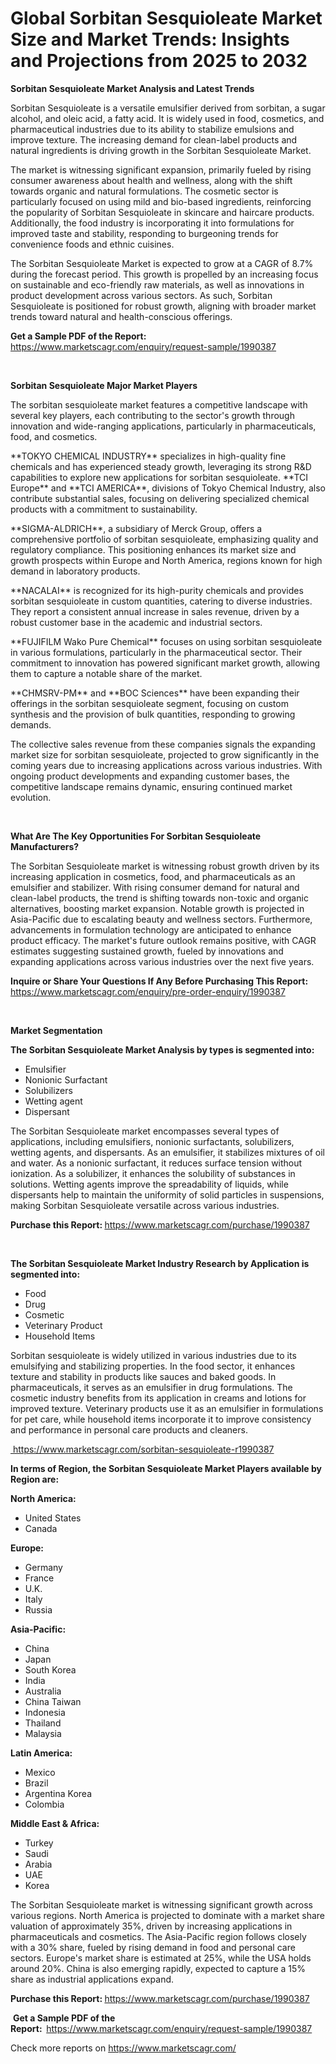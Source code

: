 <p><h1>Global Sorbitan Sesquioleate Market Size and Market Trends: Insights and Projections from 2025 to 2032</h1></p><p><strong>Sorbitan Sesquioleate Market Analysis and Latest Trends</strong></p>
<p><p>Sorbitan Sesquioleate is a versatile emulsifier derived from sorbitan, a sugar alcohol, and oleic acid, a fatty acid. It is widely used in food, cosmetics, and pharmaceutical industries due to its ability to stabilize emulsions and improve texture. The increasing demand for clean-label products and natural ingredients is driving growth in the Sorbitan Sesquioleate Market.</p><p>The market is witnessing significant expansion, primarily fueled by rising consumer awareness about health and wellness, along with the shift towards organic and natural formulations. The cosmetic sector is particularly focused on using mild and bio-based ingredients, reinforcing the popularity of Sorbitan Sesquioleate in skincare and haircare products. Additionally, the food industry is incorporating it into formulations for improved taste and stability, responding to burgeoning trends for convenience foods and ethnic cuisines.</p><p>The Sorbitan Sesquioleate Market is expected to grow at a CAGR of 8.7% during the forecast period. This growth is propelled by an increasing focus on sustainable and eco-friendly raw materials, as well as innovations in product development across various sectors. As such, Sorbitan Sesquioleate is positioned for robust growth, aligning with broader market trends toward natural and health-conscious offerings.</p></p>
<p><strong>Get a Sample PDF of the Report:&nbsp;</strong> <a href="https://www.marketscagr.com/enquiry/request-sample/1990387?utm_campaign=2782&utm_medium=2&utm_source=Github&utm_content=ia&utm_term=01042025&utm_id=sorbitan-sesquioleate">https://www.marketscagr.com/enquiry/request-sample/1990387</a></p>
<p>&nbsp;</p>
<p><strong>Sorbitan Sesquioleate Major Market Players</strong></p>
<p><p>The sorbitan sesquioleate market features a competitive landscape with several key players, each contributing to the sector's growth through innovation and wide-ranging applications, particularly in pharmaceuticals, food, and cosmetics.</p><p>**TOKYO CHEMICAL INDUSTRY** specializes in high-quality fine chemicals and has experienced steady growth, leveraging its strong R&D capabilities to explore new applications for sorbitan sesquioleate. **TCI Europe** and **TCI AMERICA**, divisions of Tokyo Chemical Industry, also contribute substantial sales, focusing on delivering specialized chemical products with a commitment to sustainability.</p><p>**SIGMA-ALDRICH**, a subsidiary of Merck Group, offers a comprehensive portfolio of sorbitan sesquioleate, emphasizing quality and regulatory compliance. This positioning enhances its market size and growth prospects within Europe and North America, regions known for high demand in laboratory products.</p><p>**NACALAI** is recognized for its high-purity chemicals and provides sorbitan sesquioleate in custom quantities, catering to diverse industries. They report a consistent annual increase in sales revenue, driven by a robust customer base in the academic and industrial sectors.</p><p>**FUJIFILM Wako Pure Chemical** focuses on using sorbitan sesquioleate in various formulations, particularly in the pharmaceutical sector. Their commitment to innovation has powered significant market growth, allowing them to capture a notable share of the market.</p><p>**CHMSRV-PM** and **BOC Sciences** have been expanding their offerings in the sorbitan sesquioleate segment, focusing on custom synthesis and the provision of bulk quantities, responding to growing demands.</p><p>The collective sales revenue from these companies signals the expanding market size for sorbitan sesquioleate, projected to grow significantly in the coming years due to increasing applications across various industries. With ongoing product developments and expanding customer bases, the competitive landscape remains dynamic, ensuring continued market evolution.</p></p>
<p>&nbsp;</p>
<p><strong>What Are The Key Opportunities For Sorbitan Sesquioleate Manufacturers?</strong></p>
<p><p>The Sorbitan Sesquioleate market is witnessing robust growth driven by its increasing application in cosmetics, food, and pharmaceuticals as an emulsifier and stabilizer. With rising consumer demand for natural and clean-label products, the trend is shifting towards non-toxic and organic alternatives, boosting market expansion. Notable growth is projected in Asia-Pacific due to escalating beauty and wellness sectors. Furthermore, advancements in formulation technology are anticipated to enhance product efficacy. The market's future outlook remains positive, with CAGR estimates suggesting sustained growth, fueled by innovations and expanding applications across various industries over the next five years.</p></p>
<p><strong>Inquire or Share Your Questions If Any Before Purchasing This Report:</strong> <a href="https://www.marketscagr.com/enquiry/pre-order-enquiry/1990387?utm_campaign=2782&utm_medium=2&utm_source=Github&utm_content=ia&utm_term=01042025&utm_id=sorbitan-sesquioleate">https://www.marketscagr.com/enquiry/pre-order-enquiry/1990387</a></p>
<p>&nbsp;</p>
<p><strong>Market Segmentation</strong></p>
<p><strong>The Sorbitan Sesquioleate Market Analysis by types is segmented into:</strong></p>
<p><ul><li>Emulsifier</li><li>Nonionic Surfactant</li><li>Solubilizers</li><li>Wetting agent</li><li>Dispersant</li></ul></p>
<p><p>The Sorbitan Sesquioleate market encompasses several types of applications, including emulsifiers, nonionic surfactants, solubilizers, wetting agents, and dispersants. As an emulsifier, it stabilizes mixtures of oil and water. As a nonionic surfactant, it reduces surface tension without ionization. As a solubilizer, it enhances the solubility of substances in solutions. Wetting agents improve the spreadability of liquids, while dispersants help to maintain the uniformity of solid particles in suspensions, making Sorbitan Sesquioleate versatile across various industries.</p></p>
<p><strong>Purchase this Report:&nbsp;</strong><a href="https://www.marketscagr.com/purchase/1990387?utm_campaign=2782&utm_medium=2&utm_source=Github&utm_content=ia&utm_term=01042025&utm_id=sorbitan-sesquioleate">https://www.marketscagr.com/purchase/1990387</a></p>
<p>&nbsp;</p>
<p><strong>The Sorbitan Sesquioleate Market Industry Research by Application is segmented into:</strong></p>
<p><ul><li>Food</li><li>Drug</li><li>Cosmetic</li><li>Veterinary Product</li><li>Household Items</li></ul></p>
<p><p>Sorbitan sesquioleate is widely utilized in various industries due to its emulsifying and stabilizing properties. In the food sector, it enhances texture and stability in products like sauces and baked goods. In pharmaceuticals, it serves as an emulsifier in drug formulations. The cosmetic industry benefits from its application in creams and lotions for improved texture. Veterinary products use it as an emulsifier in formulations for pet care, while household items incorporate it to improve consistency and performance in personal care products and cleaners.</p></p>
<p><a href="https://www.marketscagr.com/sorbitan-sesquioleate-r1990387?utm_campaign=2782&utm_medium=2&utm_source=Github&utm_content=ia&utm_term=01042025&utm_id=sorbitan-sesquioleate">&nbsp;https://www.marketscagr.com/sorbitan-sesquioleate-r1990387</a></p>
<p><strong>In terms of Region, the Sorbitan Sesquioleate Market Players available by Region are:</strong></p>
<p>
    <p> <strong> North America: </strong>
        <ul>
            <li>United States</li>
            <li>Canada</li>
        </ul>
        </p> 
    <p> <strong> Europe: </strong>
        <ul>
            <li>Germany</li>
            <li>France</li>
            <li>U.K.</li>
            <li>Italy</li>
            <li>Russia</li>
        </ul>
        </p> 
    <p> <strong> Asia-Pacific: </strong>
        <ul>
            <li>China</li>
            <li>Japan</li>
            <li>South Korea</li>
            <li>India</li>
            <li>Australia</li>
            <li>China Taiwan</li>
            <li>Indonesia</li>
            <li>Thailand</li>
            <li>Malaysia</li>
        </ul>
        </p> 
    <p> <strong> Latin America: </strong>
        <ul>
            <li>Mexico</li>
            <li>Brazil</li>
            <li>Argentina Korea</li>
            <li>Colombia</li>
        </ul>
        </p> 
    <p> <strong> Middle East & Africa: </strong>
        <ul>
            <li>Turkey</li>
            <li>Saudi</li>
            <li>Arabia</li>
            <li>UAE</li>
            <li>Korea</li>
        </ul>
    </p>
    </p>
<p><p>The Sorbitan Sesquioleate market is witnessing significant growth across various regions. North America is projected to dominate with a market share valuation of approximately 35%, driven by increasing applications in pharmaceuticals and cosmetics. The Asia-Pacific region follows closely with a 30% share, fueled by rising demand in food and personal care sectors. Europe's market share is estimated at 25%, while the USA holds around 20%. China is also emerging rapidly, expected to capture a 15% share as industrial applications expand.</p></p>
<p><strong>Purchase this Report: </strong><a href="https://www.marketscagr.com/purchase/1990387?utm_campaign=2782&utm_medium=2&utm_source=Github&utm_content=ia&utm_term=01042025&utm_id=sorbitan-sesquioleate">https://www.marketscagr.com/purchase/1990387</a></p>
<p>&nbsp;<strong>Get a Sample PDF of the Report:&nbsp;&nbsp;</strong><a href="https://www.marketscagr.com/enquiry/request-sample/1990387?utm_campaign=2782&utm_medium=2&utm_source=Github&utm_content=ia&utm_term=01042025&utm_id=sorbitan-sesquioleate">https://www.marketscagr.com/enquiry/request-sample/1990387</a></p>
<p><strong></strong></p>
<p>Check more reports on <a href="https://www.marketscagr.com/?utm_campaign=2782&utm_medium=2&utm_source=Github&utm_content=ia&utm_term=01042025&utm_id=sorbitan-sesquioleate">https://www.marketscagr.com/</a></p>